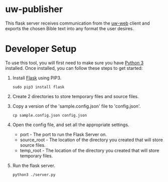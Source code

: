 # uw-publisher

This flask server receives communication from the [uw-web](https://github.com/unfoldingWord-dev/uw-web) client
and exports the chosen Bible text into any format the user desires.

# Developer Setup

To use this tool, you will first need to make sure you have [Python 3](https://docs.python.org/3/using/) installed.  Once installed, you can follow these steps to get started:

1) Install [Flask](http://flask.pocoo.org) using PIP3.

    `sudo pip3 install flask`

2) Create 2 directories to store temporary files and source files.
3) Copy a version of the 'sample.config.json' file to 'config.json'.

    `cp sample.config.json config.json`

4) Open the config file, and set all the appropriate settings.

    * port - The port to run the Flask Server on.
    * source_root - The location of the directory you created that will store source files.
    * temp_root - The location of the directory you created that will store temporary files.

5) Run the flask server.

    `python3 ./server.py`
